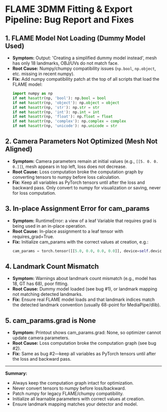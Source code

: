 # FLAME 3DMM Fitting & Export Pipeline: Bug Report and Fixes

## 1. FLAME Model Not Loading (Dummy Model Used)
- **Symptom:** Output: 'Creating a simplified dummy model instead', mesh has only 18 landmarks, OBJ/UVs do not match face.
- **Root Cause:** Numpy/chumpy compatibility issues (`np.bool`, `np.object`, etc. missing in recent numpy).
- **Fix:** Add numpy compatibility patch at the top of all scripts that load the FLAME model:
  ```python
  import numpy as np
  if not hasattr(np, 'bool'): np.bool = bool
  if not hasattr(np, 'object'): np.object = object
  if not hasattr(np, 'str'): np.str = str
  if not hasattr(np, 'int'): np.int = int
  if not hasattr(np, 'float'): np.float = float
  if not hasattr(np, 'complex'): np.complex = complex
  if not hasattr(np, 'unicode'): np.unicode = str
  ```

## 2. Camera Parameters Not Optimized (Mesh Not Aligned)
- **Symptom:** Camera parameters remain at initial values (e.g., `[[5. 0. 0. 0.]]`), mesh appears in top left, loss does not decrease.
- **Root Cause:** Loss computation broke the computation graph by converting tensors to numpy before loss calculation.
- **Fix:** Keep all variables as PyTorch tensors until after the loss and backward pass. Only convert to numpy for visualization or saving, never for loss computation.

## 3. In-place Assignment Error for cam_params
- **Symptom:** RuntimeError: a view of a leaf Variable that requires grad is being used in an in-place operation.
- **Root Cause:** In-place assignment to a leaf tensor with requires_grad=True.
- **Fix:** Initialize cam_params with the correct values at creation, e.g.:
  ```python
  cam_params = torch.tensor([[5.0, 0.0, 0.0, 0.0]], device=self.device, requires_grad=True)
  ```

## 4. Landmark Count Mismatch
- **Symptom:** Warnings about landmark count mismatch (e.g., model has 18, GT has 68), poor fitting.
- **Root Cause:** Dummy model loaded (see bug #1), or landmark mapping not matching detected landmarks.
- **Fix:** Ensure real FLAME model loads and that landmark indices match the detected landmark convention (usually 68-point for MediaPipe/dlib).

## 5. cam_params.grad is None
- **Symptom:** Printout shows cam_params.grad: None, so optimizer cannot update camera parameters.
- **Root Cause:** Loss computation broke the computation graph (see bug #2).
- **Fix:** Same as bug #2—keep all variables as PyTorch tensors until after the loss and backward pass.

---

**Summary:**
- Always keep the computation graph intact for optimization.
- Never convert tensors to numpy before loss/backward.
- Patch numpy for legacy FLAME/chumpy compatibility.
- Initialize all learnable parameters with correct values at creation.
- Ensure landmark mapping matches your detector and model. 
